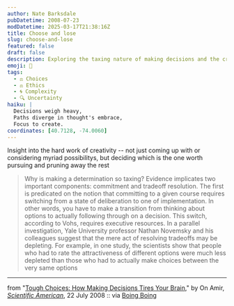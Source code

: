 ```yaml
---
author: Nate Barksdale
pubDatetime: 2008-07-23
modDatetime: 2025-03-17T21:38:16Z
title: Choose and lose
slug: choose-and-lose
featured: false
draft: false
description: Exploring the taxing nature of making decisions and the creative process behind commitment.
emoji: 🧠
tags:
  - ⚖️ Choices
  - ⚖️ Ethics
  - 🌀 Complexity
  - 🔍 Uncertainty
haiku: |
  Decisions weigh heavy,  
  Paths diverge in thought's embrace,  
  Focus to create.
coordinates: [40.7128, -74.0060]
---
```


Insight into the hard work of creativity -- not just coming up with or considering myriad possibilitys, but deciding which is the one worth pursuing and pruning away the rest

> Why is making a determination so taxing? Evidence implicates two important components: commitment and tradeoff resolution. The first is predicated on the notion that committing to a given course requires switching from a state of deliberation to one of implementation. In other words, you have to make a transition from thinking about options to actually following through on a decision. This switch, according to Vohs, requires executive resources. In a parallel investigation, Yale University professor Nathan Novemsky and his colleagues suggest that the mere act of resolving tradeoffs may be depleting. For example, in one study, the scientists show that people who had to rate the attractiveness of different options were much less depleted than those who had to actually make choices between the very same options

---

from "[Tough Choices: How Making Decisions Tires Your Brain](http://www.sciam.com/article.cfm?id=tough-choices-how-making)," by On Amir, [_Scientific American_](http://www.sciam.com/), 22 July 2008 :: via [Boing Boing](http://web.archive.org/web/20230923071648/https://boingboing.net/2008/07/22/science-of-brain-fat.html)
